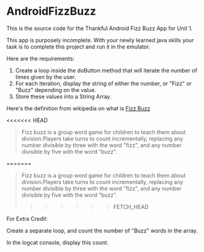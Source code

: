 AndroidFizzBuzz
===============

This is the source code for the Thankful Android Fizz Buzz App for Unit 1. 

This app is purposely incomplete. With your newly learned java skills your task is to complete this project and run it in the emulator.

Here are the requirements:

1. Create a loop inside the doButton method that will iterate the number of times given by the user.
2. For each iteration, display the string of either the number, or "Fizz" or "Buzz" depending on the value.
3. Store these values into a String Array.

Here's the definition from wikipedia on what is [Fizz Buzz](http://en.wikipedia.org/wiki/Fizz_buzz)

<<<<<<< HEAD
>Fizz buzz is a group word game for children to teach them about division.Players take turns to count incrementally, replacing any number divisible by three with the word "fizz", and any number divisible by five with the word "buzz".

=======
> Fizz buzz is a group word game for children to teach them about division.Players take turns to count incrementally, replacing any number divisible by three with the word "fizz", and any number divisible by five with the word "buzz".
>>>>>>> FETCH_HEAD

For Extra Credit:

Create a separate loop, and count the number of "Buzz" words in the array.

In the logcat console, display this count.
